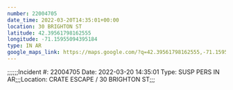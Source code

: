 ```yaml
---
number: 22004705
date_time: 2022-03-20T14:35:01+00:00
location: 30 BRIGHTON ST
latitude: 42.39561798162555
longitude: -71.15955094395184
type: IN AR
google_maps_link: https://maps.google.com/?q=42.39561798162555,-71.15955094395184
---
```


;;;;;;Incident #: 22004705  Date: 2022-03-20 14:35:01   Type: SUSP PERS IN AR;;;Location: CRATE ESCAPE / 30 BRIGHTON ST;;;
